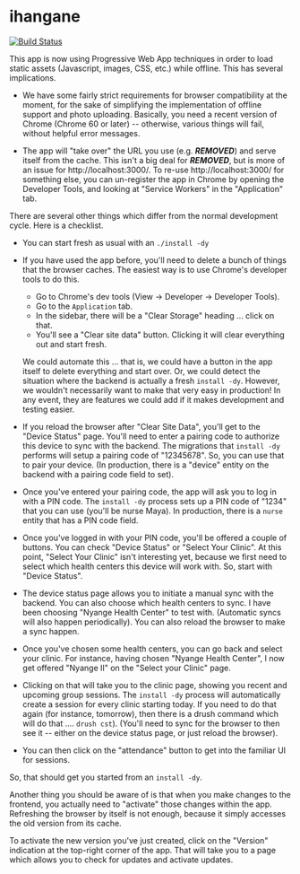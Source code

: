 # ihangane

[![Build Status](https://travis-ci.com/Gizra/ihangane.svg?token=p2M1EeCrd3dY32WxWj3X&branch=master)](https://travis-ci.com/Gizra/ihangane)

This app is now using Progressive Web App techniques in order to load static
assets (Javascript, images, CSS, etc.) while offline. This has several
implications.

- We have some fairly strict requirements for browser compatibility at the
  moment, for the sake of simplifying the implementation of offline support and
  photo uploading. Basically, you need a recent version of Chrome (Chrome 60 or
  later) -- otherwise, various things will fail, without helpful error messages.

- The app will "take over" the URL you use (e.g. ***REMOVED***)
  and serve itself from the cache. This isn't a big deal for
  ***REMOVED***, but is more of an issue for
  http://localhost:3000/. To re-use http://localhost:3000/ for something else,
  you can un-register the app in Chrome by opening the Developer Tools, and
  looking at "Service Workers" in the "Application" tab.

There are several other things which differ from the normal development cycle.
Here is a checklist.

- You can start fresh as usual with an `./install -dy`

- If you have used the app before, you'll need to delete a bunch of things that
  the browser caches. The easiest way is to use Chrome's developer tools to do
  this.
  
  - Go to Chrome's dev tools (View -> Developer -> Developer Tools).
  - Go to the `Application` tab.
  - In the sidebar, there will be a "Clear Storage" heading ... click on that.
  - You'll see a "Clear site data" button. Clicking it will clear everything
    out and start fresh.

  We could automate this ... that is, we could have a button in the app itself
  to delete everything and start over. Or, we could detect the situation where
  the backend is actually a fresh `install -dy`. However, we wouldn't
  necessarily want to make that very easy in production! In any event, they are
  features we could add if it makes development and testing easier.

- If you reload the browser after "Clear Site Data", you'll get to the "Device
  Status" page. You'll need to enter a pairing code to authorize this device to
  sync with the backend. The migrations that `install -dy` performs will setup
  a pairing code of "12345678". So, you can use that to pair your device.  (In
  production, there is a "device" entity on the backend with a pairing code
  field to set).

- Once you've entered your pairing code, the app will ask you to log in with a
  PIN code. The `install -dy` process sets up a PIN code of "1234" that you can
  use (you'll be nurse Maya). In production, there is a `nurse` entity that has
  a PIN code field.

- Once you've logged in with your PIN code, you'll be offered a couple of
  buttons.  You can check "Device Status" or "Select Your Clinic". At this
  point, "Select Your Clinic" isn't interesting yet, because we first need to
  select which health centers this device will work with. So, start with
  "Device Status".

- The device status page allows you to initiate a manual sync with the backend.
  You can also choose which health centers to sync. I have been choosing
  "Nyange Health Center" to test with. (Automatic syncs will also happen
  periodically).  You can also reload the browser to make a sync happen.

- Once you've chosen some health centers, you can go back and select your
  clinic.  For instance, having chosen "Nyange Health Center", I now get
  offered "Nyange II" on the "Select your Clinic" page.

- Clicking on that will take you to the clinic page, showing you recent and
  upcoming group sessions. The `install -dy` process will automatically create
  a session for every clinic starting today. If you need to do that again (for
  instance, tomorrow), then there is a drush command which will do that ....
  `drush cst`). (You'll need to sync for the browser to then see it -- either
  on the device status page, or just reload the browser).

- You can then click on the "attendance" button to get into the familiar UI for
  sessions.

So, that should get you started from an `install -dy`.

Another thing you should be aware of is that when you make changes to the
frontend, you actually need to "activate" those changes within the app.
Refreshing the browser by itself is not enough, because it simply accesses
the old version from its cache.

To activate the new version you've just created, click on the "Version"
indication at the top-right corner of the app. That will take you to a page
which allows you to check for updates and activate updates.
